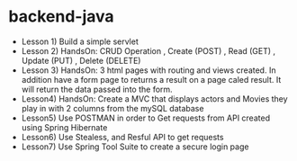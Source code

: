 # backend-java

- Lesson 1) Build a simple servlet
- Lesson 2) HandsOn: CRUD Operation	, Create (POST)	, Read (GET) , Update (PUT)	, Delete (DELETE)
- Lesson 3) HandsOn: 3 html pages with routing and views created. In addition have a form page to returns a result on a page caled result. It will return the data passed into the form.
- Lesson4) HandsOn: Create a MVC that displays actors and Movies they play in with 2 columns from the mySQL database
- Lesson5) Use POSTMAN in order to Get requests from API created using Spring Hibernate
- Lesson6) Use Stealess, and Resful API to get requests
- Lesson7) Use Spring Tool Suite to create a secure login page
